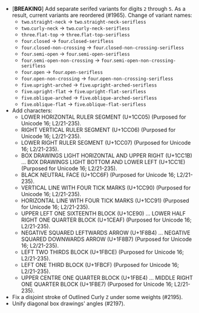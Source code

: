 * \[**BREAKING**\] Add separate serifed variants for digits `2` through `5`. As a result, current variants are reordered (#1965). Change of variant names:
  - `two`.`straight-neck` → `two`.`straight-neck-serifless`
  - `two`.`curly-neck` → `two`.`curly-neck-serifless`
  - `three`.`flat-top` → `three`.`flat-top-serifless`
  - `four`.`closed` → `four`.`closed-serifless`
  - `four`.`closed-non-crossing` → `four`.`closed-non-crossing-serifless`
  - `four`.`semi-open` → `four`.`semi-open-serifless`
  - `four`.`semi-open-non-crossing` → `four`.`semi-open-non-crossing-serifless`
  - `four`.`open` → `four`.`open-serifless`
  - `four`.`open-non-crossing` → `four`.`open-non-crossing-serifless`
  - `five`.`upright-arched` → `five`.`upright-arched-serifless`
  - `five`.`upright-flat` → `five`.`upright-flat-serifless`
  - `five`.`oblique-arched` → `five`.`oblique-arched-serifless`
  - `five`.`oblique-flat` → `five`.`oblique-flat-serifless`
* Add characters:
  - LOWER HORIZONTAL RULER SEGMENT (U+1CC05)  (Purposed for Unicode 16; L2/21-235).
  - RIGHT VERTICAL RULER SEGMENT (U+1CC06)  (Purposed for Unicode 16; L2/21-235).
  - LOWER RIGHT RULER SEGMENT (U+1CC07)  (Purposed for Unicode 16; L2/21-235).
  - BOX DRAWINGS LIGHT HORIZONTAL AND UPPER RIGHT (U+1CC1B) ... BOX DRAWINGS LIGHT BOTTOM AND LOWER LEFT (U+1CC1E)  (Purposed for Unicode 16; L2/21-235).
  - BLACK NEUTRAL FACE (U+1CC6F)  (Purposed for Unicode 16; L2/21-235).
  - VERTICAL LINE WITH FOUR TICK MARKS (U+1CC90)  (Purposed for Unicode 16; L2/21-235).
  - HORIZONTAL LINE WITH FOUR TICK MARKS (U+1CC91)  (Purposed for Unicode 16; L2/21-235).
  - UPPER LEFT ONE SIXTEENTH BLOCK (U+1CE90) ... LOWER HALF RIGHT ONE QUARTER BLOCK (U+1CEAF)  (Purposed for Unicode 16; L2/21-235).
  - NEGATIVE SQUARED LEFTWARDS ARROW (U+1F8B4) ... NEGATIVE SQUARED DOWNWARDS ARROW (U+1F8B7)  (Purposed for Unicode 16; L2/21-235).
  - LEFT TWO THIRDS BLOCK (U+1FBCE)  (Purposed for Unicode 16; L2/21-235).
  - LEFT ONE THIRD BLOCK (U+1FBCF)  (Purposed for Unicode 16; L2/21-235).
  - UPPER CENTRE ONE QUARTER BLOCK (U+1FBE4) ... MIDDLE RIGHT ONE QUARTER BLOCK (U+1FBE7)  (Purposed for Unicode 16; L2/21-235).
* Fix a disjoint stroke of Outlined Curly `Z` under some weights (#2195).
* Unify diagonal box drawings' angles (#2197).
